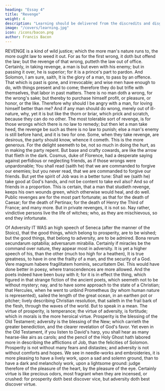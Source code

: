 ```yaml
---
heading: "Essay 4"
title: "Revenge"
weight: 4
description: "Learning should be delivered from the discredits and disgraces which it has received from disguised ignorance"
image: "/covers/learning.jpg"
icon: /icons/bacon.png
author: Francis Bacon
---
```




REVENGE is a kind of wild justice; which the more man's nature runs to, the more ought law to weed it out. For as for the first wrong, it doth but offend the law; but the revenge of that wrong, putteth the law out of office. Certainly, in taking revenge, a man is but even with his enemy; but in passing it over, he is superior; for it is a prince's part to pardon. And Solomon, I am sure, saith, It is the glory of a man, to pass by an offence. That which is past is gone, and irrevocable; and wise men have enough to do, with things present and to come; therefore they do but trifle with themselves, that labor in past matters. There is no man doth a wrong, for the wrong's sake; but thereby to purchase himself profit, or pleasure, or honor, or the like. Therefore why should I be angry with a man, for loving himself better than me? And if any man should do wrong, merely out of ill-nature, why, yet it is but like the thorn or briar, which prick and scratch, because they can do no other. The most tolerable sort of revenge, is for those wrongs which there is no law to remedy; but then let a man take heed, the revenge be such as there is no law to punish; else a man's enemy is still before hand, and it is two for one. Some, when they take revenge, are desirous, the party should know, whence it cometh. This is the more generous. For the delight seemeth to be, not so much in doing the hurt, as in making the party repent. But base and crafty cowards, are like the arrow that flieth in the dark. Cosmus, duke of Florence, had a desperate saying against perfidious or neglecting friends, as if those wrongs were unpardonable; You shall read (saith he) that we are commanded to forgive our enemies; but you never read, that we are commanded to forgive our friends. But yet the spirit of Job was in a better tune: Shall we (saith he) take good at God's hands, and not be content to take evil also? And so of friends in a proportion. This is certain, that a man that studieth revenge, keeps his own wounds green, which otherwise would heal, and do well. Public revenges are for the most part fortunate; as that for the death of Caesar; for the death of Pertinax; for the death of Henry the Third of France; and many more. But in private revenges, it is not so. Nay rather, vindictive persons live the life of witches; who, as they are mischievous, so end they infortunate.






Of Adversity
IT WAS an high speech of Seneca (after the manner of the Stoics), that the good things, which belong to prosperity, are to be wished; but the good things, that belong to adversity, are to be admired. Bona rerum secundarum optabilia; adversarum mirabilia. Certainly if miracles be the command over nature, they appear most in adversity. It is yet a higher speech of his, than the other (much too high for a heathen), It is true greatness, to have in one the frailty of a man, and the security of a God. Vere magnum habere fragilitatem hominis, securitatem Dei. This would have done better in poesy, where transcendences are more allowed. And the poets indeed have been busy with it; for it is in effect the thing, which figured in that strange fiction of the ancient poets, which seemeth not to be without mystery; nay, and to have some approach to the state of a Christian; that Hercules, when he went to unbind Prometheus (by whom human nature is represented), sailed the length of the great ocean, in an earthen pot or pitcher; lively describing Christian resolution, that saileth in the frail bark of the flesh, through the waves of the world. But to speak in a mean. The virtue of prosperity, is temperance; the virtue of adversity, is fortitude; which in morals is the more heroical virtue. Prosperity is the blessing of the Old Testament; adversity is the blessing of the New; which carrieth the greater benediction, and the clearer revelation of God's favor. Yet even in the Old Testament, if you listen to David's harp, you shall hear as many hearse-like airs as carols; and the pencil of the Holy Ghost hath labored more in describing the afflictions of Job, than the felicities of Solomon. Prosperity is not without many fears and distastes; and adversity is not without comforts and hopes. We see in needle-works and embroideries, it is more pleasing to have a lively work, upon a sad and solemn ground, than to have a dark and melancholy work, upon a lightsome ground: judge therefore of the pleasure of the heart, by the pleasure of the eye. Certainly virtue is like precious odors, most fragrant when they are incensed, or crushed: for prosperity doth best discover vice, but adversity doth best discover virtue.




